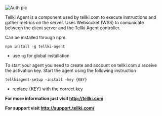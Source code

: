 ![Auth pic](http://i.imgur.com/cm9Nyxp.jpg)

Tellki Agent is a component used by tellki.com to execute instructions and gather metrics on the server.
Uses Websocket (WSS) to comunicate between the client server and the Tellki Agent controller.

Can be installed through npm.

```
npm install -g tellki-agent
```
* use -g for global installation

To start your agent you need to create and account on tellki.com a receive the activation key.
Start the agent using the following instruction

```
tellkiagent-setup -install -key {KEY}
```
* replace {KEY} with the correct key


**For more information just visit http://tellki.com**

**For support visit http://support.tellki.com/**
